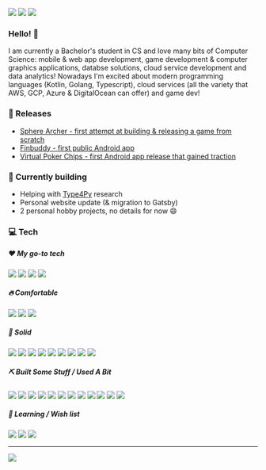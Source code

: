 <!-- TODO: cover -->

[![](https://img.shields.io/badge/-Homepage-informational?style=flat&logo=github&color=181717&logoColor=ffffff)](https://elatoskinas.github.io/)
[![](https://img.shields.io/badge/-Email%20me%21-informational?style=flat&logo=gmail&color=ea4335&logoColor=ffffff)](mailto:evaldaslatoskinas@gmail.com)
[![](https://img.shields.io/badge/-Linkedin-informational?style=flat&logo=linkedin&color=0077b5&logoColor=ffffff)](https://www.linkedin.com/in/evaldas-latoskinas/)

### Hello! 👋

I am currently a Bachelor's student in CS and love many bits of Computer Science: mobile & web app development, game development & computer graphics applications, databse solutions, cloud service development and data analytics! Nowadays I'm excited about modern programming languages (Kotlin, Golang, Typescript), cloud services (all the variety that AWS, GCP, Azure & DigitalOcean can offer) and game dev!

### 🚀 Releases
* [Sphere Archer - first attempt at building & releasing a game from scratch](https://play.google.com/store/apps/details?id=com.SphereArcher)
* [Finbuddy - first public Android app](https://play.google.com/store/apps/details?id=emporium.financecalendar&hl=en&gl=US)
* [Virtual Poker Chips - first Android app release that gained traction](https://play.google.com/store/apps/details?id=enlightenworks.VirtualPokerChips)

### 🔨 Currently building
* Helping with [Type4Py](https://arxiv.org/abs/2101.04470) research
* Personal website update (& migration to Gatsby)
* 2 personal hobby projects, no details for now 😄

### 💻 Tech

##### ❤️ My go-to tech
![](https://img.shields.io/badge/-Python-informational?style=flat&logo=Python&logoColor=white&color=000000)
![](https://img.shields.io/badge/-Java-informational?style=flat&logo=Java&logoColor=white&color=000000)
![](https://img.shields.io/badge/-Windows-informational?style=flat&logo=Windows&logoColor=white&color=000000)
![](https://img.shields.io/badge/-Unity-informational?style=flat&logo=Unity&logoColor=white&color=000000)

##### 🔥 Comfortable
![](https://img.shields.io/badge/-C%23-informational?style=flat&logo=c-sharp&logoColor=white&color=000000)
![](https://img.shields.io/badge/-HTML-informational?style=flat&logo=html5&logoColor=white&color=000000)
![](https://img.shields.io/badge/-CSS-informational?style=flat&logo=css3&logoColor=white&color=000000)

##### 💎 Solid
![](https://img.shields.io/badge/-Javascript-informational?style=flat&logo=Javascript&logoColor=white&color=000000)
![](https://img.shields.io/badge/-Typescript-informational?style=flat&logo=Typescript&logoColor=white&color=000000)
![](https://img.shields.io/badge/-C++-informational?style=flat&logo=c%2B%2B&logoColor=white&color=000000)
![](https://img.shields.io/badge/-SQLite-informational?style=flat&logo=sqlite&logoColor=white&color=000000)
![](https://img.shields.io/badge/-React-informational?style=flat&logo=React&logoColor=white&color=000000)
![](https://img.shields.io/badge/-Mac%20OSx-informational?style=flat&logo=apple&logoColor=white&color=000000)
![](https://img.shields.io/badge/-Android-informational?style=flat&logo=Android&logoColor=white&color=000000)
![](https://img.shields.io/badge/-Gradle-informational?style=flat&logo=gradle&logoColor=white&color=000000)
![](https://img.shields.io/badge/-Maven-informational?style=flat&logo=apache-maven&logoColor=white&color=000000)

##### ⛏️ Built Some Stuff / Used A Bit
![](https://img.shields.io/badge/-Scala-informational?style=flat&logo=Scala&logoColor=white&color=000000)
![](https://img.shields.io/badge/-PostgreSQL-informational?style=flat&logo=postgresql&logoColor=white&color=000000)
![](https://img.shields.io/badge/-MongoDB-informational?style=flat&logo=MongoDB&logoColor=white&color=000000)
![](https://img.shields.io/badge/-Spring-informational?style=flat&logo=Spring&logoColor=white&color=000000)
![](https://img.shields.io/badge/-AWS-informational?style=flat&logo=amazon-aws&logoColor=white&color=000000)
![](https://img.shields.io/badge/-Bash-informational?style=flat&logo=gnu-bash&logoColor=white&color=000000)
![](https://img.shields.io/badge/-Linux-informational?style=flat&logo=Linux&logoColor=white&color=000000)
![](https://img.shields.io/badge/-Assembly-informational?style=flat&logo=Linux&logoColor=white&color=000000)
![](https://img.shields.io/badge/-Electron-informational?style=flat&logo=electron&logoColor=white&color=000000)
![](https://img.shields.io/badge/-Node.js-informational?style=flat&logo=node.js&logoColor=white&color=000000)
![](https://img.shields.io/badge/-Jekyll-informational?style=flat&logo=jekyll&logoColor=white&color=000000)
![](https://img.shields.io/badge/-Spark-informational?style=flat&logo=apache-spark&logoColor=white&color=000000)

##### 📖 Learning / Wish list
![](https://img.shields.io/badge/-Kotlin-informational?style=flat&logo=kotlin&logoColor=white&color=000000)
![](https://img.shields.io/badge/-Go-informational?style=flat&logo=go&logoColor=white&color=000000)
![](https://img.shields.io/badge/-Neo4j-informational?style=flat&logo=neo4j&logoColor=white&color=000000)

---
<img align="center" src="https://github-readme-stats.vercel.app/api?username=elatoskinas&show_icons=true" />

